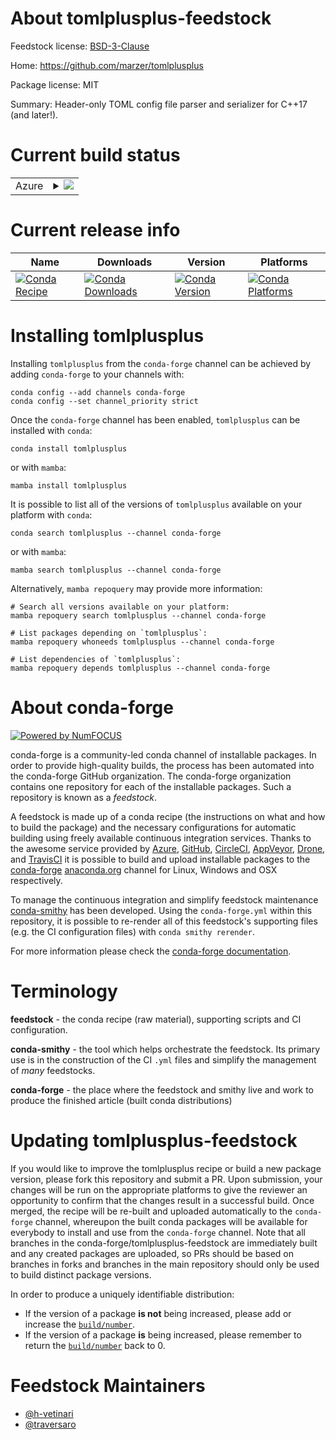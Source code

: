 About tomlplusplus-feedstock
============================

Feedstock license: [BSD-3-Clause](https://github.com/conda-forge/tomlplusplus-feedstock/blob/main/LICENSE.txt)

Home: https://github.com/marzer/tomlplusplus

Package license: MIT

Summary: Header-only TOML config file parser and serializer for C++17 (and later!).

Current build status
====================


<table>
    
  <tr>
    <td>Azure</td>
    <td>
      <details>
        <summary>
          <a href="https://dev.azure.com/conda-forge/feedstock-builds/_build/latest?definitionId=13521&branchName=main">
            <img src="https://dev.azure.com/conda-forge/feedstock-builds/_apis/build/status/tomlplusplus-feedstock?branchName=main">
          </a>
        </summary>
        <table>
          <thead><tr><th>Variant</th><th>Status</th></tr></thead>
          <tbody><tr>
              <td>linux_64</td>
              <td>
                <a href="https://dev.azure.com/conda-forge/feedstock-builds/_build/latest?definitionId=13521&branchName=main">
                  <img src="https://dev.azure.com/conda-forge/feedstock-builds/_apis/build/status/tomlplusplus-feedstock?branchName=main&jobName=linux&configuration=linux%20linux_64_" alt="variant">
                </a>
              </td>
            </tr><tr>
              <td>linux_aarch64</td>
              <td>
                <a href="https://dev.azure.com/conda-forge/feedstock-builds/_build/latest?definitionId=13521&branchName=main">
                  <img src="https://dev.azure.com/conda-forge/feedstock-builds/_apis/build/status/tomlplusplus-feedstock?branchName=main&jobName=linux&configuration=linux%20linux_aarch64_" alt="variant">
                </a>
              </td>
            </tr><tr>
              <td>linux_ppc64le</td>
              <td>
                <a href="https://dev.azure.com/conda-forge/feedstock-builds/_build/latest?definitionId=13521&branchName=main">
                  <img src="https://dev.azure.com/conda-forge/feedstock-builds/_apis/build/status/tomlplusplus-feedstock?branchName=main&jobName=linux&configuration=linux%20linux_ppc64le_" alt="variant">
                </a>
              </td>
            </tr><tr>
              <td>osx_64</td>
              <td>
                <a href="https://dev.azure.com/conda-forge/feedstock-builds/_build/latest?definitionId=13521&branchName=main">
                  <img src="https://dev.azure.com/conda-forge/feedstock-builds/_apis/build/status/tomlplusplus-feedstock?branchName=main&jobName=osx&configuration=osx%20osx_64_" alt="variant">
                </a>
              </td>
            </tr><tr>
              <td>osx_arm64</td>
              <td>
                <a href="https://dev.azure.com/conda-forge/feedstock-builds/_build/latest?definitionId=13521&branchName=main">
                  <img src="https://dev.azure.com/conda-forge/feedstock-builds/_apis/build/status/tomlplusplus-feedstock?branchName=main&jobName=osx&configuration=osx%20osx_arm64_" alt="variant">
                </a>
              </td>
            </tr><tr>
              <td>win_64</td>
              <td>
                <a href="https://dev.azure.com/conda-forge/feedstock-builds/_build/latest?definitionId=13521&branchName=main">
                  <img src="https://dev.azure.com/conda-forge/feedstock-builds/_apis/build/status/tomlplusplus-feedstock?branchName=main&jobName=win&configuration=win%20win_64_" alt="variant">
                </a>
              </td>
            </tr>
          </tbody>
        </table>
      </details>
    </td>
  </tr>
</table>

Current release info
====================

| Name | Downloads | Version | Platforms |
| --- | --- | --- | --- |
| [![Conda Recipe](https://img.shields.io/badge/recipe-tomlplusplus-green.svg)](https://anaconda.org/conda-forge/tomlplusplus) | [![Conda Downloads](https://img.shields.io/conda/dn/conda-forge/tomlplusplus.svg)](https://anaconda.org/conda-forge/tomlplusplus) | [![Conda Version](https://img.shields.io/conda/vn/conda-forge/tomlplusplus.svg)](https://anaconda.org/conda-forge/tomlplusplus) | [![Conda Platforms](https://img.shields.io/conda/pn/conda-forge/tomlplusplus.svg)](https://anaconda.org/conda-forge/tomlplusplus) |

Installing tomlplusplus
=======================

Installing `tomlplusplus` from the `conda-forge` channel can be achieved by adding `conda-forge` to your channels with:

```
conda config --add channels conda-forge
conda config --set channel_priority strict
```

Once the `conda-forge` channel has been enabled, `tomlplusplus` can be installed with `conda`:

```
conda install tomlplusplus
```

or with `mamba`:

```
mamba install tomlplusplus
```

It is possible to list all of the versions of `tomlplusplus` available on your platform with `conda`:

```
conda search tomlplusplus --channel conda-forge
```

or with `mamba`:

```
mamba search tomlplusplus --channel conda-forge
```

Alternatively, `mamba repoquery` may provide more information:

```
# Search all versions available on your platform:
mamba repoquery search tomlplusplus --channel conda-forge

# List packages depending on `tomlplusplus`:
mamba repoquery whoneeds tomlplusplus --channel conda-forge

# List dependencies of `tomlplusplus`:
mamba repoquery depends tomlplusplus --channel conda-forge
```


About conda-forge
=================

[![Powered by
NumFOCUS](https://img.shields.io/badge/powered%20by-NumFOCUS-orange.svg?style=flat&colorA=E1523D&colorB=007D8A)](https://numfocus.org)

conda-forge is a community-led conda channel of installable packages.
In order to provide high-quality builds, the process has been automated into the
conda-forge GitHub organization. The conda-forge organization contains one repository
for each of the installable packages. Such a repository is known as a *feedstock*.

A feedstock is made up of a conda recipe (the instructions on what and how to build
the package) and the necessary configurations for automatic building using freely
available continuous integration services. Thanks to the awesome service provided by
[Azure](https://azure.microsoft.com/en-us/services/devops/), [GitHub](https://github.com/),
[CircleCI](https://circleci.com/), [AppVeyor](https://www.appveyor.com/),
[Drone](https://cloud.drone.io/welcome), and [TravisCI](https://travis-ci.com/)
it is possible to build and upload installable packages to the
[conda-forge](https://anaconda.org/conda-forge) [anaconda.org](https://anaconda.org/)
channel for Linux, Windows and OSX respectively.

To manage the continuous integration and simplify feedstock maintenance
[conda-smithy](https://github.com/conda-forge/conda-smithy) has been developed.
Using the ``conda-forge.yml`` within this repository, it is possible to re-render all of
this feedstock's supporting files (e.g. the CI configuration files) with ``conda smithy rerender``.

For more information please check the [conda-forge documentation](https://conda-forge.org/docs/).

Terminology
===========

**feedstock** - the conda recipe (raw material), supporting scripts and CI configuration.

**conda-smithy** - the tool which helps orchestrate the feedstock.
                   Its primary use is in the construction of the CI ``.yml`` files
                   and simplify the management of *many* feedstocks.

**conda-forge** - the place where the feedstock and smithy live and work to
                  produce the finished article (built conda distributions)


Updating tomlplusplus-feedstock
===============================

If you would like to improve the tomlplusplus recipe or build a new
package version, please fork this repository and submit a PR. Upon submission,
your changes will be run on the appropriate platforms to give the reviewer an
opportunity to confirm that the changes result in a successful build. Once
merged, the recipe will be re-built and uploaded automatically to the
`conda-forge` channel, whereupon the built conda packages will be available for
everybody to install and use from the `conda-forge` channel.
Note that all branches in the conda-forge/tomlplusplus-feedstock are
immediately built and any created packages are uploaded, so PRs should be based
on branches in forks and branches in the main repository should only be used to
build distinct package versions.

In order to produce a uniquely identifiable distribution:
 * If the version of a package **is not** being increased, please add or increase
   the [``build/number``](https://docs.conda.io/projects/conda-build/en/latest/resources/define-metadata.html#build-number-and-string).
 * If the version of a package **is** being increased, please remember to return
   the [``build/number``](https://docs.conda.io/projects/conda-build/en/latest/resources/define-metadata.html#build-number-and-string)
   back to 0.

Feedstock Maintainers
=====================

* [@h-vetinari](https://github.com/h-vetinari/)
* [@traversaro](https://github.com/traversaro/)

